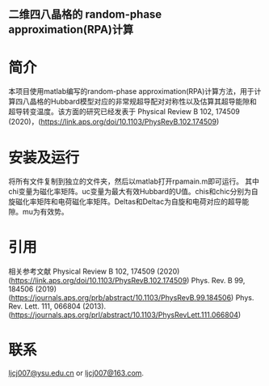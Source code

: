 ## 二维四八晶格的 random-phase approximation(RPA)计算

# 简介

本项目使用matlab编写的random-phase approximation(RPA)计算方法，用于计算四八晶格的Hubbard模型对应的非常规超导配对对称性以及估算其超导能隙和超导转变温度。该方面的研究已经发表于 Physical Review B 102, 174509 (2020)，(https://link.aps.org/doi/10.1103/PhysRevB.102.174509)

# 安装及运行
将所有文件复制到独立的文件夹，然后以matlab打开rpamain.m即可运行。
其中chi变量为磁化率矩阵。uc变量为最大有效Hubbard的U值。chis和chic分别为自旋磁化率矩阵和电荷磁化率矩阵。Deltas和Deltac为自旋和电荷对应的超导能隙。mu为有效势。


# 引用

相关参考文献
Physical Review B 102, 174509 (2020)
(https://link.aps.org/doi/10.1103/PhysRevB.102.174509)
Phys. Rev. B 99, 184506 (2019)
(https://journals.aps.org/prb/abstract/10.1103/PhysRevB.99.184506)
Phys. Rev. Lett. 111, 066804 (2013).
(https://journals.aps.org/prl/abstract/10.1103/PhysRevLett.111.066804)

# 联系

<ljcj007@ysu.edu.cn> or <ljcj007@163.com>.

